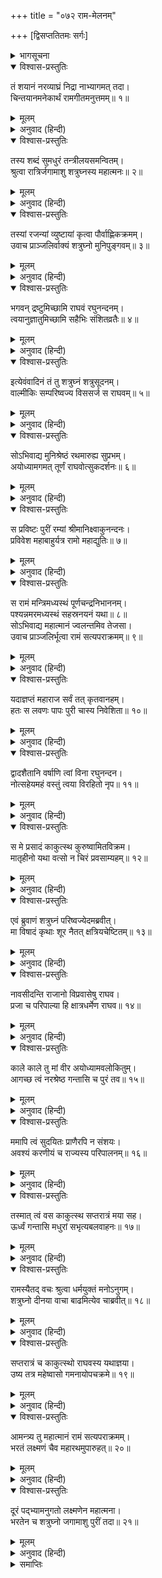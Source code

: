+++
title = "०७२ राम-मेलनम्"

+++
[द्विसप्ततितमः सर्गः]



<details><summary>भागसूचना</summary>

72. वाल्मीकिजीसे विदा ले शत्रुघ्नजीका अयोध्यामें जाकर श्रीराम आदिसे मिलना और सात दिनोंतक वहाँ रहकर पुनः मधुपुरीको प्रस्थान करना
</details>

<details open><summary>विश्वास-प्रस्तुतिः</summary>

तं शयानं नरव्याघ्रं निद्रा नाभ्यागमत् तदा।  
चिन्तयानमनेकार्थं रामगीतमनुत्तमम्॥ १॥
</details>

<details><summary>मूलम्</summary>

तं शयानं नरव्याघ्रं निद्रा नाभ्यागमत् तदा।  
चिन्तयानमनेकार्थं रामगीतमनुत्तमम्॥ १॥
</details>

<details><summary>अनुवाद (हिन्दी)</summary>

सोते समय पुरुषसिंह शत्रुघ्न उस उत्तम श्रीरामचरित्रसम्बन्धी गानके विषयमें अनेक प्रकारकी बातें सोचते रहे। इसलिये रातमें उन्हें बहुत देरतक नींद नहीं आयी॥ १॥
</details>

<details open><summary>विश्वास-प्रस्तुतिः</summary>

तस्य शब्दं सुमधुरं तन्त्रीलयसमन्वितम्।  
श्रुत्वा रात्रिर्जगामाशु शत्रुघ्नस्य महात्मनः॥ २॥
</details>

<details><summary>मूलम्</summary>

तस्य शब्दं सुमधुरं तन्त्रीलयसमन्वितम्।  
श्रुत्वा रात्रिर्जगामाशु शत्रुघ्नस्य महात्मनः॥ २॥
</details>

<details><summary>अनुवाद (हिन्दी)</summary>

वीणाके लयके साथ उस रामचरित-गानका सुमधुर शब्द सुनकर महात्मा शत्रुघ्नकी शेष रात बहुत जल्दी बीत गयी॥ २॥
</details>

<details open><summary>विश्वास-प्रस्तुतिः</summary>

तस्यां रजन्यां व्युष्टायां कृत्वा पौर्वाह्णिकक्रमम्।  
उवाच प्राञ्जलिर्वाक्यं शत्रुघ्नो मुनिपुङ्गवम्॥ ३॥
</details>

<details><summary>मूलम्</summary>

तस्यां रजन्यां व्युष्टायां कृत्वा पौर्वाह्णिकक्रमम्।  
उवाच प्राञ्जलिर्वाक्यं शत्रुघ्नो मुनिपुङ्गवम्॥ ३॥
</details>

<details><summary>अनुवाद (हिन्दी)</summary>

जब वह रात बीती और प्रातःकाल आया, तब पूर्वाह्णकालोचित नित्यकर्म करके शत्रुघ्नने हाथ जोड़कर मुनिवर वाल्मीकिसे कहा—॥ ३॥
</details>

<details open><summary>विश्वास-प्रस्तुतिः</summary>

भगवन् द्रष्टुमिच्छामि राघवं रघुनन्दनम्।  
त्वयानुज्ञातुमिच्छामि सहैभिः संशितव्रतैः॥ ४॥
</details>

<details><summary>मूलम्</summary>

भगवन् द्रष्टुमिच्छामि राघवं रघुनन्दनम्।  
त्वयानुज्ञातुमिच्छामि सहैभिः संशितव्रतैः॥ ४॥
</details>

<details><summary>अनुवाद (हिन्दी)</summary>

‘भगवन्! अब मैं रघुकुलनन्दन श्रीरघुनाथजीका दर्शन करना चाहता हूँ। अतः यदि आपकी आज्ञा हो तो कठोर व्रतका पालन करनेवाले इन साथियोंके साथ मेरी अयोध्या जानेकी इच्छा है’॥ ४॥
</details>

<details open><summary>विश्वास-प्रस्तुतिः</summary>

इत्येवंवादिनं तं तु शत्रुघ्नं शत्रुसूदनम्।  
वाल्मीकिः सम्परिष्वज्य विससर्ज स राघवम्॥ ५॥
</details>

<details><summary>मूलम्</summary>

इत्येवंवादिनं तं तु शत्रुघ्नं शत्रुसूदनम्।  
वाल्मीकिः सम्परिष्वज्य विससर्ज स राघवम्॥ ५॥
</details>

<details><summary>अनुवाद (हिन्दी)</summary>

इस तरहकी बात कहते हुए रघुकुलभूषण शत्रुसूदन शत्रुघ्नको वाल्मीकिजीने हृदयसे लगा लिया और जानेकी आज्ञा दे दी॥ ५॥
</details>

<details open><summary>विश्वास-प्रस्तुतिः</summary>

सोऽभिवाद्य मुनिश्रेष्ठं रथमारुह्य सुप्रभम्।  
अयोध्यामगमत् तूर्णं राघवोत्सुकदर्शनः॥ ६॥
</details>

<details><summary>मूलम्</summary>

सोऽभिवाद्य मुनिश्रेष्ठं रथमारुह्य सुप्रभम्।  
अयोध्यामगमत् तूर्णं राघवोत्सुकदर्शनः॥ ६॥
</details>

<details><summary>अनुवाद (हिन्दी)</summary>

शत्रुघ्न श्रीरघुनाथजीके दर्शनके लिये उत्कण्ठित थे, इसलिये मुनिश्रेष्ठ वाल्मीकिको प्रणाम करके वे एक सुन्दर दीप्तिमान् रथपर आरूढ़ हो तुरंत अयोध्याकी ओर चल दिये॥ ६॥
</details>

<details open><summary>विश्वास-प्रस्तुतिः</summary>

स प्रविष्टः पुरीं रम्यां श्रीमानिक्ष्वाकुनन्दनः।  
प्रविवेश महाबाहुर्यत्र रामो महाद्युतिः॥ ७॥
</details>

<details><summary>मूलम्</summary>

स प्रविष्टः पुरीं रम्यां श्रीमानिक्ष्वाकुनन्दनः।  
प्रविवेश महाबाहुर्यत्र रामो महाद्युतिः॥ ७॥
</details>

<details><summary>अनुवाद (हिन्दी)</summary>

इक्ष्वाकुकुलको आनन्दित करनेवाले महाबाहु श्रीमान् शत्रुघ्न रमणीय अयोध्यापुरीमें प्रवेश करके सीधे उस राजमहलमें गये, जहाँ महातेजस्वी श्रीराम विराजमान थे॥ ७॥
</details>

<details open><summary>विश्वास-प्रस्तुतिः</summary>

स रामं मन्त्रिमध्यस्थं पूर्णचन्द्रनिभाननम्।  
पश्यन्नमरमध्यस्थं सहस्रनयनं यथा॥ ८॥  
सोऽभिवाद्य महात्मानं ज्वलन्तमिव तेजसा।  
उवाच प्राञ्जलिर्भूत्वा रामं सत्यपराक्रमम्॥ ९॥
</details>

<details><summary>मूलम्</summary>

स रामं मन्त्रिमध्यस्थं पूर्णचन्द्रनिभाननम्।  
पश्यन्नमरमध्यस्थं सहस्रनयनं यथा॥ ८॥  
सोऽभिवाद्य महात्मानं ज्वलन्तमिव तेजसा।  
उवाच प्राञ्जलिर्भूत्वा रामं सत्यपराक्रमम्॥ ९॥
</details>

<details><summary>अनुवाद (हिन्दी)</summary>

जैसे सहस्रनेत्रधारी इन्द्र देवताओंके बीचमें बैठते हैं, उसी प्रकार पूर्णचन्द्रमाके समान मनोहर मुखवाले भगवान् श्रीराम मन्त्रियोंके मध्यभागमें विराजमान थे। शत्रुघ्नने अपने तेजसे प्रज्वलित होनेवाले सत्यपराक्रमी महात्मा श्रीरामको देखा, प्रणाम किया और हाथ जोड़कर कहा—॥ ८-९॥
</details>

<details open><summary>विश्वास-प्रस्तुतिः</summary>

यदाज्ञप्तं महाराज सर्वं तत् कृतवानहम्।  
हतः स लवणः पापः पुरी चास्य निवेशिता॥ १०॥
</details>

<details><summary>मूलम्</summary>

यदाज्ञप्तं महाराज सर्वं तत् कृतवानहम्।  
हतः स लवणः पापः पुरी चास्य निवेशिता॥ १०॥
</details>

<details><summary>अनुवाद (हिन्दी)</summary>

‘महाराज! आपने मुझे जिस कामके लिये आज्ञा दी थी, वह सब मैं कर आया हूँ। पापी लवण मारा गया और उसकी पुरी भी बस गयी॥ १०॥
</details>

<details open><summary>विश्वास-प्रस्तुतिः</summary>

द्वादशैतानि वर्षाणि त्वां विना रघुनन्दन।  
नोत्सहेयमहं वस्तुं त्वया विरहितो नृप॥ ११॥
</details>

<details><summary>मूलम्</summary>

द्वादशैतानि वर्षाणि त्वां विना रघुनन्दन।  
नोत्सहेयमहं वस्तुं त्वया विरहितो नृप॥ ११॥
</details>

<details><summary>अनुवाद (हिन्दी)</summary>

‘रघुनन्दन! आपका दर्शन किये बिना ये बारह वर्ष तो किसी प्रकार बीत गये; किंतु नरेश्वर! अब और अधिक कालतक आपसे दूर रहनेका मुझमें साहस नहीं है॥ ११॥
</details>

<details open><summary>विश्वास-प्रस्तुतिः</summary>

स मे प्रसादं काकुत्स्थ कुरुष्वामितविक्रम।  
मातृहीनो यथा वत्सो न चिरं प्रवसाम्यहम्॥ १२॥
</details>

<details><summary>मूलम्</summary>

स मे प्रसादं काकुत्स्थ कुरुष्वामितविक्रम।  
मातृहीनो यथा वत्सो न चिरं प्रवसाम्यहम्॥ १२॥
</details>

<details><summary>अनुवाद (हिन्दी)</summary>

‘अमित पराक्रमी काकुत्स्थ! जैसे छोटा बच्चा अपनी माँसे अलग नहीं रह सकता, उसी प्रकार मैं चिरकालतक आपसे दूर नहीं रह सकूँगा। इसलिये आप मुझपर कृपा करें’॥ १२॥
</details>

<details open><summary>विश्वास-प्रस्तुतिः</summary>

एवं ब्रुवाणं शत्रुघ्नं परिष्वज्येदमब्रवीत्।  
मा विषादं कृथाः शूर नैतत् क्षत्रियचेष्टितम्॥ १३॥
</details>

<details><summary>मूलम्</summary>

एवं ब्रुवाणं शत्रुघ्नं परिष्वज्येदमब्रवीत्।  
मा विषादं कृथाः शूर नैतत् क्षत्रियचेष्टितम्॥ १३॥
</details>

<details><summary>अनुवाद (हिन्दी)</summary>

ऐसी बातें कहते हुए शत्रुघ्नको हृदयसे लगाकर श्रीरामचन्द्रजीने कहा—‘शूरवीर! विषाद न करो। इस तरह कातर होना क्षत्रियोचित चेष्टा नहीं है॥ १३॥
</details>

<details open><summary>विश्वास-प्रस्तुतिः</summary>

नावसीदन्ति राजानो विप्रवासेषु राघव।  
प्रजा च परिपाल्या हि क्षात्रधर्मेण राघव॥ १४॥
</details>

<details><summary>मूलम्</summary>

नावसीदन्ति राजानो विप्रवासेषु राघव।  
प्रजा च परिपाल्या हि क्षात्रधर्मेण राघव॥ १४॥
</details>

<details><summary>अनुवाद (हिन्दी)</summary>

‘रघुकुलभूषण! राजालोग परदेशमें रहनेपर भी दुःखी नहीं होते हैं। रघुवीर! राजाको क्षत्रिय-धर्मके अनुसार प्रजाका भलीभाँति पालन करना चाहिये॥ १४॥
</details>

<details open><summary>विश्वास-प्रस्तुतिः</summary>

काले काले तु मां वीर अयोध्यामवलोकितुम्।  
आगच्छ त्वं नरश्रेष्ठ गन्तासि च पुरं तव॥ १५॥
</details>

<details><summary>मूलम्</summary>

काले काले तु मां वीर अयोध्यामवलोकितुम्।  
आगच्छ त्वं नरश्रेष्ठ गन्तासि च पुरं तव॥ १५॥
</details>

<details><summary>अनुवाद (हिन्दी)</summary>

‘नरश्रेष्ठ वीर! समय-समयपर मुझसे मिलनेके लिये अयोध्या आया करो और फिर अपनी पुरीको लौट जाया करो॥ १५॥
</details>

<details open><summary>विश्वास-प्रस्तुतिः</summary>

ममापि त्वं सुदयितः प्राणैरपि न संशयः।  
अवश्यं करणीयं च राज्यस्य परिपालनम्॥ १६॥
</details>

<details><summary>मूलम्</summary>

ममापि त्वं सुदयितः प्राणैरपि न संशयः।  
अवश्यं करणीयं च राज्यस्य परिपालनम्॥ १६॥
</details>

<details><summary>अनुवाद (हिन्दी)</summary>

‘निःसंदेह तुम मुझे भी प्राणोंसे बढ़कर प्रिय हो। परंतु राज्यका पालन करना भी तो आवश्यक कर्तव्य है॥ १६॥
</details>

<details open><summary>विश्वास-प्रस्तुतिः</summary>

तस्मात् त्वं वस काकुत्स्थ सप्तरात्रं मया सह।  
ऊर्ध्वं गन्तासि मधुरां सभृत्यबलवाहनः॥ १७॥
</details>

<details><summary>मूलम्</summary>

तस्मात् त्वं वस काकुत्स्थ सप्तरात्रं मया सह।  
ऊर्ध्वं गन्तासि मधुरां सभृत्यबलवाहनः॥ १७॥
</details>

<details><summary>अनुवाद (हिन्दी)</summary>

‘अतः काकुत्स्थ! अभी सात दिन तो तुम मेरे साथ रहो। उसके बाद सेवक, सेना और सवारियोंके साथ मधुरापुरीको चले जाना’॥ १७॥
</details>

<details open><summary>विश्वास-प्रस्तुतिः</summary>

रामस्यैतद् वचः श्रुत्वा धर्मयुक्तं मनोऽनुगम्।  
शत्रुघ्नो दीनया वाचा बाढमित्येव चाब्रवीत्॥ १८॥
</details>

<details><summary>मूलम्</summary>

रामस्यैतद् वचः श्रुत्वा धर्मयुक्तं मनोऽनुगम्।  
शत्रुघ्नो दीनया वाचा बाढमित्येव चाब्रवीत्॥ १८॥
</details>

<details><summary>अनुवाद (हिन्दी)</summary>

श्रीरामचन्द्रजीकी यह बात धर्मयुक्त होनेके साथ ही मनके अनुकूल थी। इसे सुनकर शत्रुघ्नने श्रीरामवियोगके भयसे दीन वाणीद्वारा कहा—‘जैसी प्रभुकी आज्ञा’॥ १८॥
</details>

<details open><summary>विश्वास-प्रस्तुतिः</summary>

सप्तरात्रं च काकुत्स्थो राघवस्य यथाज्ञया।  
उष्य तत्र महेष्वासो गमनायोपचक्रमे॥ १९॥
</details>

<details><summary>मूलम्</summary>

सप्तरात्रं च काकुत्स्थो राघवस्य यथाज्ञया।  
उष्य तत्र महेष्वासो गमनायोपचक्रमे॥ १९॥
</details>

<details><summary>अनुवाद (हिन्दी)</summary>

श्रीरघुनाथजीकी आज्ञासे सात दिन अयोध्यामें ठहरकर महाधनुर्धर ककुत्स्थकुलभूषण शत्रुघ्न वहाँसे जानेको तैयार हो गये॥ १९॥
</details>

<details open><summary>विश्वास-प्रस्तुतिः</summary>

आमन्त्र्य तु महात्मानं रामं सत्यपराक्रमम्।  
भरतं लक्ष्मणं चैव महारथमुपारुहत्॥ २०॥
</details>

<details><summary>मूलम्</summary>

आमन्त्र्य तु महात्मानं रामं सत्यपराक्रमम्।  
भरतं लक्ष्मणं चैव महारथमुपारुहत्॥ २०॥
</details>

<details><summary>अनुवाद (हिन्दी)</summary>

सत्यपराक्रमी महात्मा श्रीराम, भरत और लक्ष्मणसे विदा ले शत्रुघ्न एक विशाल रथपर आरूढ़ हुए॥ २०॥
</details>

<details open><summary>विश्वास-प्रस्तुतिः</summary>

दूरं पद‍्भ्यामनुगतो लक्ष्मणेन महात्मना।  
भरतेन च शत्रुघ्नो जगामाशु पुरीं तदा॥ २१॥
</details>

<details><summary>मूलम्</summary>

दूरं पद‍्भ्यामनुगतो लक्ष्मणेन महात्मना।  
भरतेन च शत्रुघ्नो जगामाशु पुरीं तदा॥ २१॥
</details>

<details><summary>अनुवाद (हिन्दी)</summary>

महात्मा लक्ष्मण और भरत पैदल ही उन्हें पहुँचानेके लिये बहुत दूरतक पीछे-पीछे गये। तत्पश्चात् शत्रुघ्न रथके द्वारा शीघ्र ही अपनी राजधानीकी ओर चल दिये॥ २१॥
</details>

<details><summary>समाप्तिः</summary>

इत्यार्षे श्रीमद्रामायणे वाल्मीकीये आदिकाव्ये उत्तरकाण्डे द्विसप्ततितमः सर्गः॥ ७२॥  
इस प्रकार श्रीवाल्मीकिनिर्मित आर्षरामायण आदिकाव्यके उत्तरकाण्डमें बहत्तरवाँ सर्ग पूरा हुआ॥ ७२॥
</details>
